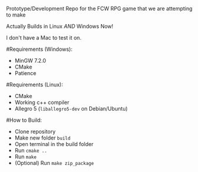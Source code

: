 Prototype/Development Repo for the FCW RPG game that we are attempting to make

Actually Builds in Linux *AND* Windows Now!

I don't have a Mac to test it on.

#Requirements (Windows):
  * MinGW 7.2.0
  * CMake
  * Patience

#Requirements (Linux):
  * CMake
  * Working c++ compiler
  * Allegro 5 (`liballegro5-dev` on Debian/Ubuntu)

#How to Build:
  * Clone repository
  * Make new folder `build` 
  * Open terminal in the build folder
  * Run `cmake ..`
  * Run `make`
  * (Optional) Run `make zip_package`
